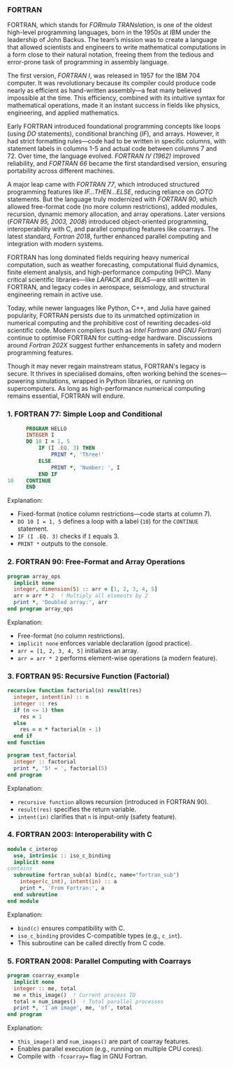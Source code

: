 
### FORTRAN

FORTRAN, which stands for *FORmula TRANslation*, is one of the oldest high-level programming
languages, born in the 1950s at IBM under the leadership of John Backus. The team’s mission
was to create a language that allowed scientists and engineers to write mathematical computations
in a form close to their natural notation, freeing them from the tedious and error-prone task
of programming in assembly language.  

The first version, *FORTRAN I*, was released in 1957 for the IBM 704 computer. It was revolutionary
because its compiler could produce code nearly as efficient as hand-written assembly—a feat many
believed impossible at the time. This efficiency, combined with its intuitive syntax for mathematical
operations, made it an instant success in fields like physics, engineering, and applied mathematics.  

Early FORTRAN introduced foundational programming concepts like loops (using *DO* statements),
conditional branching (*IF*), and arrays. However, it had strict formatting rules—code had to be
written in specific columns, with statement labels in columns 1-5 and actual code between columns
7 and 72. Over time, the language evolved. *FORTRAN IV (1962)* improved reliability, and
*FORTRAN 66* became the first standardised version, ensuring portability across different machines.  

A major leap came with *FORTRAN 77*, which introduced structured programming features like
*IF…THEN…ELSE*, reducing reliance on *GOTO* statements. But the language truly modernized with
*FORTRAN 90*, which allowed free-format code (no more column restrictions), added modules,
recursion, dynamic memory allocation, and array operations. Later versions (*FORTRAN 95, 2003, 2008*)
introduced object-oriented programming, interoperability with C, and parallel computing features
like coarrays. The latest standard, *Fortran 2018*, further enhanced parallel computing and
integration with modern systems.  

FORTRAN has long dominated fields requiring heavy numerical computation, such as weather forecasting,
computational fluid dynamics, finite element analysis, and high-performance computing (HPC).
Many critical scientific libraries—like *LAPACK* and *BLAS*—are still written in FORTRAN, and
legacy codes in aerospace, seismology, and structural engineering remain in active use.  

Today, while newer languages like Python, C++, and Julia have gained popularity, FORTRAN persists
due to its unmatched optimization in numerical computing and the prohibitive cost of rewriting
decades-old scientific code. Modern compilers (such as *Intel Fortran* and *GNU Fortran*)
continue to optimise FORTRAN for cutting-edge hardware. Discussions around *Fortran 202X*
suggest further enhancements in safety and modern programming features.  

Though it may never regain mainstream status, FORTRAN's legacy is secure. It thrives in specialised
domains, often working behind the scenes—powering simulations, wrapped in Python libraries, or
running on supercomputers. As long as high-performance numerical computing remains essential,
FORTRAN will endure.  


### 1. FORTRAN 77: Simple Loop and Conditional

```fortran
      PROGRAM HELLO
      INTEGER I
      DO 10 I = 1, 5
          IF (I .EQ. 3) THEN
              PRINT *, 'Three!'
          ELSE
              PRINT *, 'Number: ', I
          END IF
10    CONTINUE
      END
```  

Explanation:
- Fixed-format (notice column restrictions—code starts at column 7).  
- `DO 10 I = 1, 5` defines a loop with a label (`10`) for the `CONTINUE` statement.  
- `IF (I .EQ. 3)` checks if `I` equals 3.  
- `PRINT *` outputs to the console.  



### 2. FORTRAN 90: Free-Format and Array Operations

```fortran
program array_ops
  implicit none
  integer, dimension(5) :: arr = [1, 2, 3, 4, 5]
  arr = arr * 2  ! Multiply all elements by 2
  print *, 'Doubled array:', arr
end program array_ops
```  

Explanation:
- Free-format (no column restrictions).  
- `implicit none` enforces variable declaration (good practice).  
- `arr = [1, 2, 3, 4, 5]` initializes an array.  
- `arr = arr * 2` performs element-wise operations (a modern feature).  



### 3. FORTRAN 95: Recursive Function (Factorial)

```fortran
recursive function factorial(n) result(res)
  integer, intent(in) :: n
  integer :: res
  if (n <= 1) then
    res = 1
  else
    res = n * factorial(n - 1)
  end if
end function

program test_factorial
  integer :: factorial
  print *, '5! = ', factorial(5)
end program
```  

Explanation:
- `recursive function` allows recursion (introduced in FORTRAN 90).  
- `result(res)` specifies the return variable.  
- `intent(in)` clarifies that `n` is input-only (safety feature).  



### 4. FORTRAN 2003: Interoperability with C

```fortran
module c_interop
  use, intrinsic :: iso_c_binding
  implicit none
contains
  subroutine fortran_sub(a) bind(c, name="fortran_sub")
    integer(c_int), intent(in) :: a
    print *, 'From Fortran:', a
  end subroutine
end module
```  

Explanation:
- `bind(c)` ensures compatibility with C.  
- `iso_c_binding` provides C-compatible types (e.g., `c_int`).  
- This subroutine can be called directly from C code.  



### 5. FORTRAN 2008: Parallel Computing with Coarrays

```fortran
program coarray_example
  implicit none
  integer :: me, total
  me = this_image()  ! Current process ID
  total = num_images()  ! Total parallel processes
  print *, 'I am image', me, 'of', total
end program
```  

Explanation:
- `this_image()` and `num_images()` are part of coarray features.  
- Enables parallel execution (e.g., running on multiple CPU cores).  
- Compile with `-fcoarray=` flag in GNU Fortran.  

